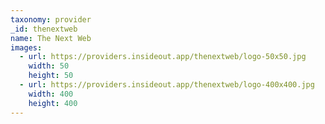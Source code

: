 ```yaml
---
taxonomy: provider
_id: thenextweb
name: The Next Web
images:
  - url: https://providers.insideout.app/thenextweb/logo-50x50.jpg
    width: 50
    height: 50
  - url: https://providers.insideout.app/thenextweb/logo-400x400.jpg
    width: 400
    height: 400
---
```

